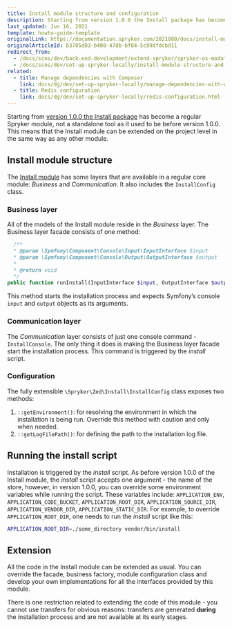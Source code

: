```yaml
---
title: Install module structure and configuration
description: Starting from version 1.0.0 the Install package has become a regular Spryker module that can be extended on the project level
last_updated: Jun 16, 2021
template: howto-guide-template
originalLink: https://documentation.spryker.com/2021080/docs/install-module-structure-and-configuration
originalArticleId: b3785d03-b408-47db-bf84-5c89dfdcbd11
redirect_from:
  - /docs/scos/dev/back-end-development/extend-spryker/spryker-os-module-customisation/install-module-structure-and-configuration.html
  - /docs/scos/dev/set-up-spryker-locally/install-module-structure-and-configuration.html
related:
  - title: Manage dependencies with Composer
    link: docs/dg/dev/set-up-spryker-locally/manage-dependencies-with-composer.html
  - title: Redis configuration
    link: docs/dg/dev/set-up-spryker-locally/redis-configuration.html
---
```


Starting from [version 1.0.0 the Install package](https://github.com/spryker/install/releases/tag/1.0.0) has become a regular Spryker module, not a standalone tool as it used to be before version 1.0.0. This means that the Install module can be extended on the project level in the same way as any other module.

## Install module structure

The [Install module](https://github.com/spryker/install) has some layers that are available in a regular core module: *Business* and *Communication*. It also includes the `InstallConfig` class.

### Business layer

All of the models of the Install module reside in the *Business* layer. The Business layer facade consists of one method:

```php
  /**
  * @param \Symfony\Component\Console\Input\InputInterface $input
  * @param \Symfony\Component\Console\Output\OutputInterface $output
  *
  * @return void
  */
public function runInstall(InputInterface $input, OutputInterface $output): void;
```

This method starts the installation process and expects Symfony’s console `input` and `output` objects as its arguments.

### Communication layer

The *Communication* layer consists of just one console command - `InstallConsole`. The only thing it does is making the Business layer facade start the installation process. This command is triggered by the *install* script.

### Configuration

The fully extensible `\Spryker\Zed\Install\InstallConfig` class exposes two methods:

1. `::getEnvironment()`: for resolving the environment in which the installation is being run. Override this method with caution and only when needed.
2. `::getLogFilePath()`: for defining the path to the installation log file.

## Running the install script

Installation is triggered by the *install* script. As before version 1.0.0 of the Install module, the *install* script accepts one argument - the name of the store, however, in version 1.0.0, you can override some environment variables while running the script. These variables include: `APPLICATION_ENV`, `APPLICATION_CODE_BUCKET`, `APPLICATION_ROOT_DIR`, `APPLICATION_SOURCE_DIR`, `APPLICATION_VENDOR_DIR`, `APPLICATION_STATIC_DIR`. For example, to override `APPLICATION_ROOT_DIR`, one needs to run the *install* script like this:

```bash
APPLICATION_ROOT_DIR=./some_directory vendor/bin/install
```

## Extension

All the code in the Install module can be extended as usual. You can override the facade, business factory, module configuration class and develop your own implementations for all the interfaces provided by this module.

There is one restriction related to extending the code of this module - you cannot use transfers for obvious reasons: transfers are generated **during** the installation process and are not available at its early stages.
